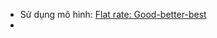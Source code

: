 <!-- - Subscription:

  > - Thanh toán đầu kỳ xong mới được sử dụng hay sử dụng đến cuối chu kỳ mới tính giá dựa theo số lượng sử dụng?
  > - Tính theo số nhân viên khi bắt đầu chu kỳ mới hay theo số nhân viên cao nhất trong chu kỳ?
  > - Nếu thanh toán đầu chu kỳ thì trong chu kỳ số nhân viên vượt qua giới hạn gói thì sẽ tính kiểu gì?
  > - Theo cái subscription plan hiện tại thì nếu họ muốn tạo 1 plan có cùng nội dung nhưng khác số nhân viên với số tháng thì họ sẽ phải tạo 1 plan mới? Tại sao mình ko tạo 1 plan chung xong tạo thêm số lượng nhân viên khác nhau hoặc số tháng khác nhau?
  >   Khi thay đổi giá của 1 plan thì nhưng gói đang đăng ký sẽ thay đổi ngay và tính theo tỉ lệ hay thay đổi vào chu kỳ tiếp theo? -->

- Sử dụng mô hình: [Flat rate: Good-better-best](https://stripe.com/docs/products-prices/pricing-models#flat-rate)
-

